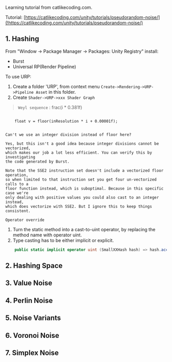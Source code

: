 Learning tutorial from catlikecoding.com.

Tutorial: [https://catlikecoding.com/unity/tutorials/pseudorandom-noise/](!https://catlikecoding.com/unity/tutorials/pseudorandom-noise/)

## 1. Hashing ##
From "Window -> Package Manager -> Packages: Unity Registry" install:
* Burst
* Universal RP(Render Pipeline) 

To use URP:
1. Create a folder 'URP', from context menu `Create->Rendering->URP->Pipeline Asset` in this folder.
2. Create `Shader->URP->xxx Shader Graph`

> `Weyl sequence` : frac(i * 0.381f)

```
    
    float v = floor(inResolution * i + 0.00001f);
    

Can't we use an integer division instead of floor here?

Yes, but this isn't a good idea because integer divisions cannot be vectorized, 
which makes our job a lot less efficient. You can verify this by investigating 
the code generated by Burst.

Note that the SSE2 instruction set doesn't include a vectorized floor operation,
so when limited to that instruction set you get four un-vectorized calls to a 
floor function instead, which is suboptimal. Because in this specific case we're 
only dealing with positive values you could also cast to an integer instead, 
which does vectorize with SSE2. But I ignore this to keep things consistent.
```

`Operator override`
1. Turn the static method into a cast-to-uint operator, by replacing the method name with operator uint.
2. Type casting has to be either implicit or explicit.
 
```C#
    public static implicit operator uint (SmallXXHash hash) => hash.accumulator;
```



## 2. Hashing Space ##

## 3. Value Noise ##

## 4. Perlin Noise ##

## 5. Noise Variants ##

## 6. Voronoi Noise ##

## 7. Simplex Noise ##
